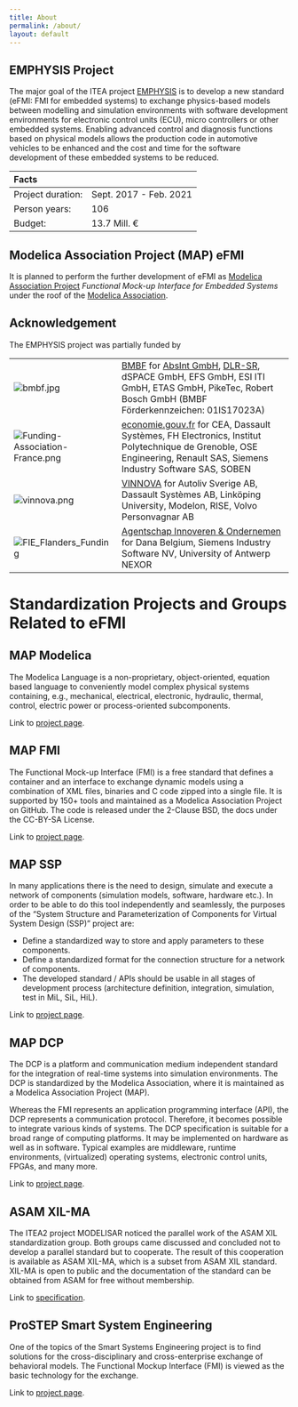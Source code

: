 ```yaml
---
title: About
permalink: /about/
layout: default
---
```


## EMPHYSIS Project

The major goal of the ITEA project [EMPHYSIS](https://itea3.org/project/emphysis.html)  is to develop a new standard (eFMI: FMI for embedded systems) to exchange physics-based models between modelling and simulation environments with software development environments for electronic control units (ECU), micro controllers or other embedded systems. Enabling advanced control and diagnosis functions based on physical models allows the production code in automotive vehicles to be enhanced and the cost and time for the software development of these embedded systems to be reduced. 


| Facts               |                        |
|:--------------------|:-----------------------|
| Project duration:   | Sept. 2017 - Feb. 2021 |
| Person years:       | 106                    |
| Budget:             | 13.7 Mill. €           |



## Modelica Association Project (MAP) eFMI

It is planned to perform the further development of eFMI as [Modelica Association Project](https://modelica.org/projects)
_Functional Mock-up Interface for Embedded Systems_ under the roof of the [Modelica Association](https://www.modelica.org/). 


## Acknowledgement

The EMPHYSIS project was partially funded by

<table class="table table-borderless">
  <tr>
    <td> <img src="https://emphysis.github.io/assets/images/bmbf_logo.jpg" alt="bmbf.jpg" title="bmbf.jpg" /> </td>
    <td> <a href="http://www.bmbf.de/en/index.php">BMBF</a> for 
         <a href="https://www.absint.com/">AbsInt GmbH</a>, 
         <a href="https://www.dlr.de/sr/en">DLR-SR</a>, 
         dSPACE GmbH, 
         EFS GmbH, 
         ESI ITI GmbH, 
         ETAS GmbH, 
         PikeTec, 
         Robert Bosch GmbH  (BMBF Förderkennzeichen: 01IS17023A)
    </td>
  </tr>
  
  <tr>
    <td> <img src="https://emphysis.github.io/assets/images/Funding-Association-France.png" alt="Funding-Association-France.png" title="Funding-Association-France.png" /></td>
    <td> <a href="https://www.economie.gouv.fr/">economie.gouv.fr</a> for CEA, Dassault Systèmes, FH Electronics, Institut Polytechnique de Grenoble,
         OSE Engineering, Renault SAS, Siemens Industry Software SAS, SOBEN</td>
  </tr>
  
  <tr>
    <td> <img src="https://emphysis.github.io/assets/images/Vinnova_RGB_ram.png" alt="vinnova.png" title="vinnova.png" /></td>
    <td> <a href="http://www.vinnova.se/en/">VINNOVA</a> for Autoliv Sverige AB, Dassault Systèmes AB, Linköping University,
         Modelon, RISE, Volvo Personvagnar AB</td>
  </tr>
  
    
  <tr>
    <td> <img src="https://emphysis.github.io/assets/images/FIE_Flanders_Funding_Logo.png" alt="FIE_Flanders_Funding" title="FIE_Flanders_Funding" /></td>
    <td> <a href="https://www.vlaio.be/nl">Agentschap Innoveren & Ondernemen</a> for Dana Belgium,
         Siemens Industry Software NV, University of Antwerp NEXOR</td>
  </tr>
 
</table>


# Standardization Projects and Groups Related to eFMI

## MAP Modelica

The Modelica Language is a non-proprietary, object-oriented, equation based language to conveniently model complex physical systems containing, e.g., mechanical, electrical, electronic, hydraulic, thermal, control, electric power or process-oriented subcomponents. 

Link to [project page](https://www.modelica.org/modelicalanguage).


## MAP FMI

The Functional Mock-up Interface (FMI) is a free standard that defines a container and an interface to exchange dynamic models using a combination of XML files, binaries and C code zipped into a single file. It is supported by 150+ tools and maintained as a Modelica Association Project on GitHub. The code is released under the 2-Clause BSD, the docs under the CC-BY-SA License. 

Link to [project page](https://fmi-standard.org/).

## MAP SSP
In many applications there is the need to design, simulate and execute a network of components (simulation models,
software, hardware etc.).
In order to be able to do this tool independently and seamlessly,
the purposes of the “System Structure and Parameterization of Components for Virtual System Design (SSP)” project are:

 - Define a standardized way to store and apply parameters to these components.
 - Define a standardized format for the connection structure for a network of components.
 - The developed standard / APIs should be usable in all stages of development process (architecture definition, integration, simulation, test in MiL, SiL, HiL).

Link to [project page](https://ssp-standard.org/).

## MAP DCP

The DCP is a platform and communication medium independent standard for the integration
of real-time systems into simulation environments.
The DCP is standardized by the Modelica Association, where it is maintained as a Modelica Association Project (MAP).

Whereas the FMI represents an application programming interface (API), the DCP represents a communication protocol.
Therefore, it becomes possible to integrate various kinds of systems.
The DCP specification is suitable for a broad range of computing platforms.
It may be implemented on hardware as well as in software.
Typical examples are middleware, runtime environments, (virtualized) operating systems, electronic control units, FPGAs, and many more.

Link to [project page](https://dcp-standard.org/).

## ASAM XIL-MA

The ITEA2 project MODELISAR noticed the parallel work of the ASAM XIL standardization group.
Both groups came discussed and concluded not to develop a parallel standard but to cooperate.
The result of this cooperation is available as ASAM XIL-MA, which is a subset from ASAM XIL standard.
XIL-MA is open to public and the documentation of the standard can be obtained from ASAM for free without membership.

Link to [specification](https://www.asam.net/index.php?eID=dumpFile&t=f&f=991&token=43378ad14e9b23b84a2f97dfb2339eddd058f032).

## ProSTEP Smart System Engineering

One of the topics of the Smart Systems Engineering project is to find solutions for
the cross-disciplinary and cross-enterprise exchange of behavioral models.
The Functional Mockup Interface (FMI) is viewed as the basic technology for the exchange.

Link to [project page](http://www.prostep.org/en/projects/smart-systems-engineering.html).
